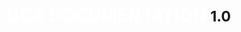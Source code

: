 <!-- ![logo](images/favicon.png) -->
# <font color="white">**UCA DOCUMENTATION**</font> <small>1.0</small>


<!-- background image -->

<!-- ![](images/bg.jpg) -->

<!-- background color -->

<!-- ![color](#efcc00) -->